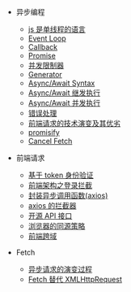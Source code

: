 - 异步编程

  - [js 是单线程的语言](Async/Single-thread.md)
  - [Event Loop](AsyncEventLoop.md)
  - [Callback](Async/callback.md)
  - [Promise](Async/promise-Syntax.md)
  - [并发限制器](Async/concurrency-limit.md)
  - [Generator](Async/Generator.md)
  - [Async/Await Syntax](Async/Async-Await.md)
  - [Async/Await 继发执行](Async/Async-Await-Secondary-exe.md)
  - [Async/Await 并发执行](Async/Async-Await-Concurrent-exe.md)
  - [错误处理](Async/async-resolve-error.md)
  - [前端请求的技术演变及其优劣](Async/fe-request-evolution.md)
  - [promisify](Async/convert-callbacks-to-promises.md)
  - [Cancel Fetch](Async/how-to-cancel-a-fetch-request.md)

- 前端请求

  - [基于 token 身份验证](Async/token.md)
  - [前端架构之登录拦截](Async/axios-interceptor.md)
  - [封装异步调用函数(axios)](Async/asyn-axios.md)
  - [axios 的拦截器](Async/axios-interceptors.md)
  - [开源 API 接口](Async/open-api.md)
  - [浏览器的同源策略](Async/Same-origin_policy.md)
  - [前端跨域](Async/Cross-Domain.md)


- Fetch

  - [异步请求的演变过程](Async/Evolution-process.md)
  - [Fetch 替代 XMLHttpRequest](Async/fetch.md)




  <!-- 
  
  
  - [promise.then chain](Async/promise-chain.md) 
  - [Promise.race 多个异步调用](Async/Promise-race.md) 
  - [Promise 并发执行](Async/Promise-Concurrent-exe.md) 
  - [Promise Queue:异步函数顺序执行](Async/Promise-Queue.md) 
  - [promise 继发写法](Async/Promise-Queue.md) 
  
  -->



